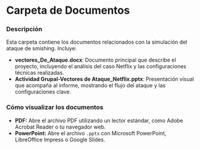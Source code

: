 # Carpeta de Documentos

### Descripción
Esta carpeta contiene los documentos relacionados con la simulación del ataque de smishing. Incluye:

- **vectores_De_Ataque.docx**: Documento principal que describe el proyecto, incluyendo el análisis del caso Netflix y las configuraciones técnicas realizadas.
- **Actividad Grupal-Vectores de Ataque_Netflix.pptx**: Presentación visual que acompaña al informe, mostrando el flujo del ataque y las configuraciones clave.

### Cómo visualizar los documentos
- **PDF:** Abre el archivo PDF utilizando un lector estándar, como Adobe Acrobat Reader o tu navegador web.
- **PowerPoint:** Abre el archivo `.pptx` con Microsoft PowerPoint, LibreOffice Impress o Google Slides.